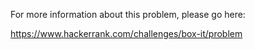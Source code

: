 For more information about this problem, please go here:

https://www.hackerrank.com/challenges/box-it/problem